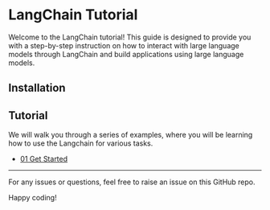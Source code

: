 # LangChain Tutorial

Welcome to the LangChain tutorial! This guide is designed to provide you with a step-by-step instruction on how to interact with large language models through LangChain and build applications using large language models.

## Installation


## Tutorial

We will walk you through a series of examples, where you will be learning how to use the Langchain for various tasks.

* [01 Get Started](./01-get-started/README.md) 

---

For any issues or questions, feel free to raise an issue on this GitHub repo.

Happy coding!
